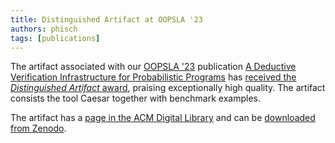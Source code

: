 ```yaml
---
title: Distinguished Artifact at OOPSLA '23
authors: phisch
tags: [publications]
---
```



The artifact associated with our [OOPSLA '23](https://2023.splashcon.org/track/splash-2023-oopsla) publication [A Deductive Verification Infrastructure for Probabilistic Programs](https://doi.org/10.1145/3622870) has [received the *Distinguished Artifact* award](https://2023.splashcon.org/track/splash-2023-Artifacts#distinguished-artifacts), praising exceptionally high quality.
The artifact consists the tool Caesar together with benchmark examples.

The artifact has a [page in the ACM Digital Library](https://dl.acm.org/do/10.5281/zenodo.8146987/full/) and can be [downloaded from Zenodo](https://zenodo.org/records/8146987).
